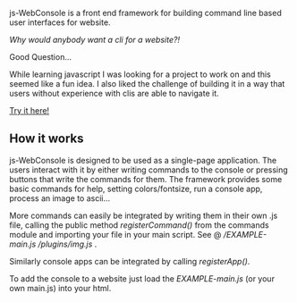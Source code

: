 js-WebConsole is a front end framework for building command line based user interfaces for website.

*Why would anybody want a cli for a website?!* 

Good Question... 

While learning javascript I was looking for a project to work on and this seemed like a fun idea. I also liked the challenge of building it in a way that users without experience with clis are able to navigate it.

[Try it here!](../EXAMPLE.html)

## How it works

js-WebConsole is designed to be used as a single-page application. The users interact with it by either writing commands to the console or pressing buttons that write the commands for them. The framework provides some basic commands for help, setting colors/fontsize, run a console app, process an image to ascii...

More commands can easily be integrated by writing them in their own .js file, calling the public method *registerCommand()* from the commands module and importing your file in your main script. See @ */EXAMPLE-main.js* */plugins/img.js* .

Similarly console apps can be integrated by calling *registerApp()*.

To add the console to a website just load the *EXAMPLE-main.js* (or your own main.js) into your html.

